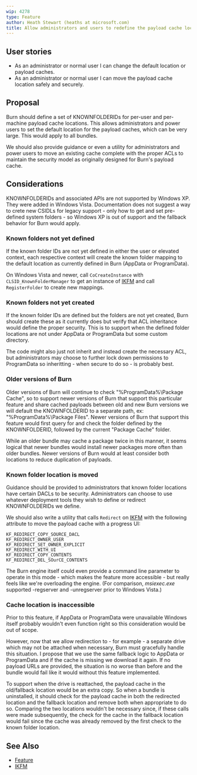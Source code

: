 ```yaml
---
wip: 4278
type: Feature
author: Heath Stewart (heaths at microsoft.com)
title: Allow administrators and users to redefine the payload cache locations
---
```


## User stories

* As an administrator or normal user I can change the default location or payload caches.
* As an administrator or normal user I can move the payload cache location safely and securely.

## Proposal

Burn should define a set of KNOWNFOLDERIDs for per-user and per-machine payload cache locations. This allows administrators and power users to set the default location for the payload caches, which can be very large. This would apply to all bundles.

We should also provide guidance or even a utility for administrators and power users to move an existing cache complete with the proper ACLs to maintain the security model as originally designed for Burn's payload cache.

## Considerations

KNOWNFOLDERIDs and associated APIs are not supported by Windows XP. They were added in Windows Vista. Documentation does not suggest a way to crete new CSIDLs for legacy support - only how to get and set pre-defined system folders - so Windows XP is out of support and the fallback behavior for Burn would apply.

### Known folders not yet defined

If the known folder IDs are not yet defined in either the user or elevated context, each respective context will create the known folder mapping to the default location as currently defined in Burn (AppData or ProgramData).

On Windows Vista and newer, call `CoCreateInstance` with `CLSID_KnownFolderManager` to get an instance of [IKFM][] and call `RegisterFolder` to create new mappings.

### Known folders not yet created

If the known folder IDs are defined but the folders are not yet created, Burn should create these as it currently does but verify that ACL inheritance would define the proper security. This is to support when the defined folder locations are not under AppData or ProgramData but some custom directory.

The code might also just not inherit and instead create the necessary ACL, but administrators may choose to further lock down permissions to ProgramData so inheritting - when secure to do so - is probably best.

### Older versions of Burn

Older versions of Burn will continue to check "%ProgramData%\Package Cache", so to support newer versions of Burn that support this particular feature and share cached payloads between old and new Burn versions we will default the KNOWNFOLDERID to a separate path, ex: "%ProgramData%\Package Files". Newer versions of Burn that support this feature would first query for and check the folder defined by the KNOWNFOLDERID, followed by the current "Package Cache" folder.

While an older bundle may cache a package twice in this manner, it seems logical that newer bundles would install newer packages more often than older bundles. Newer versions of Burn would at least consider both locations to reduce duplication of payloads.

### Known folder location is moved

Guidance should be provided to administrators that known folder locations have certain DACLs to be security. Administrators can choose to use whatever deployment tools they wish to define or redirect KNOWNFOLDERIDs we define.

We should also write a utility that calls `Redirect` on [IKFM][] with the following attribute to move the payload cache with a progress UI:

    KF_REDIRECT_COPY_SOURCE_DACL
    KF_REDIRECT_OWNER_USER
    KF_REDIRECT_SET_OWNER_EXPLICIT
    KF_REDIRECT_WITH_UI
    KF_REDIRECT_COPY_CONTENTS
    KF_REDIRECT_DEL_SOurCE_CONTENTS

The Burn engine itself could even provide a command line parameter to operate in this mode - which makes the feature more accessible - but really feels like we're overloading the engine. (For comparison, _msiexec.exe_ supported -regserver and -unregserver prior to Windows Vista.)

### Cache location is inaccessible

Prior to this feature, if AppData or ProgramData were unavailable Windows itself probably wouldn't even function right so this consideration would be out of scope.

However, now that we allow redirection to - for example - a separate drive which may not be attached when necessary, Burn must gracefully handle this situation. I propose that we use the same fallback logic to AppData or ProgramData and if the cache is missing we download it again. If no payload URLs are provided, the situation is no worse than before and the bundle would fail like it would without this feature implemented.

To support when the drive is reattached, the payload cache in the old/fallback location would be an extra copy. So when a bundle is uninstalled, it should check for the payload cache in both the redirected location and the fallback location and remove both when appropriate to do so. Comparing the two locations wouldn't be necessary since, if these calls were made subsequently, the check for the cache in the fallback location would fail since the cache was already removed by the first check to the known folder location.

## See Also

* [Feature][]
* [IKFM][]

[Feature]: http://wixtoolset.org/issues/4278/ "WIXFEAT:4278"
[IKFM]: http://msdn.microsoft.com/en-us/library/windows/desktop/bb761744.aspx "IKnownFolderManager"
